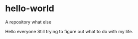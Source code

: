 # hello-world
A repository what else

Hello everyone
Still trying to figure out what to do with my life.
